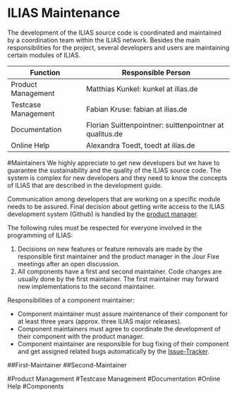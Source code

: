 ILIAS Maintenance
=================
The development of the ILIAS source code is coordinated and maintained by a coordination team within the ILIAS network. Besides the main responsibilities for the project, several developers and users are maintaining certain modules of ILIAS.

| Function             | Responsible Person                                          |
|----------------------|-------------------------------------------------------------|
| Product Management   | Matthias Kunkel: kunkel at ilias.de                         | 
| Testcase Management  | Fabian Kruse: fabian at ilias.de                            |
| Documentation        | Florian Suittenpointner: suittenpointner at qualitus.de     |
| Online Help          | Alexandra Toedt, toedt at ilias.de                          |

#<a name="mt"></a>Maintainers
We highly appreciate to get new developers but we have to guarantee the sustainability and the quality of the ILIAS source code. The system is complex for new developers and they need to know the concepts of ILIAS that are described in the development guide.
 
Communication among developers that are working on a specific module needs to be assured. Final decision about getting write access to the ILIAS development system (Github) is handled by the [product manager](#pm).
 
The following rules must be respected for everyone involved in the programming of ILIAS:

1. Decisions on new features or feature removals are made by the responsible first maintainer and the product manager in the Jour Fixe meetings after an open discussion.
2. All components have a first and second maintainer. Code changes are usually done by the first maintainer. The first maintainer may forward new implementations to the second maintainer.

Responsibilities of a component maintainer:

- Component maintainer must assure maintenance of their component for at least three years (approx. three ILIAS major releases).
- Component maintainers must agree to coordinate the development of their component with the product manager.
- Component maintainer are responsible for bug fixing of their component and get assigned related bugs automatically by the [Issue-Tracker](http://mantis.ilias.de).


##First-Maintainer
##Second-Maintainer

#<a name="pm"></a>Product Management
#<a name="tm"></a>Testcase Management
#<a name="doc"></a>Documentation
#<a name="oh"></a>Online Help
#<a name="comp"></a>Components

